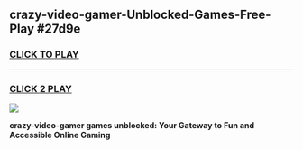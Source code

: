 
## crazy-video-gamer-Unblocked-Games-Free-Play #27d9e
<h3>
<a href="https://us.freeplayer.one?title=crazy-video-gamer&ref=9M">CLICK TO PLAY</a></h3>
<hr>

<h3>
<a href="https://us.freeplayer.one?title=crazy-video-gamer&ref=9M">CLICK 2 PLAY</a>
  
</h3>

<a href="https://us.freeplayer.one?title=crazy-video-gamer&ref=9M"><img src="https://clearcache.store/games.png"></a>


**crazy-video-gamer games unblocked: Your Gateway to Fun and Accessible Online Gaming**

